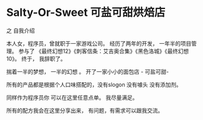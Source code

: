 # Salty-Or-Sweet 可盐可甜烘焙店

之   自我介绍

本人女，程序员，曾就职于一家游戏公司。
经历了两年的开发， 一年半的项目管理。 
参与了 《最终幻想12》《刺客信条：艾吉奥合集》《黑色洛城》《最终幻想10》。
终于， 我辞职了。 

揣着一半的梦想， 一半的幻想 。 开了一家小小的面包店 - 可盐可甜-

所有的产品都是根据个人口味搭配的，没有slogon 没有噱头 没有添加剂。 

同样作为程序员你 可以在这里任意点单。 我尽量满足。 

所有的配方我会在这里分享出来， 有问题，有需求可以跟我交流。 






